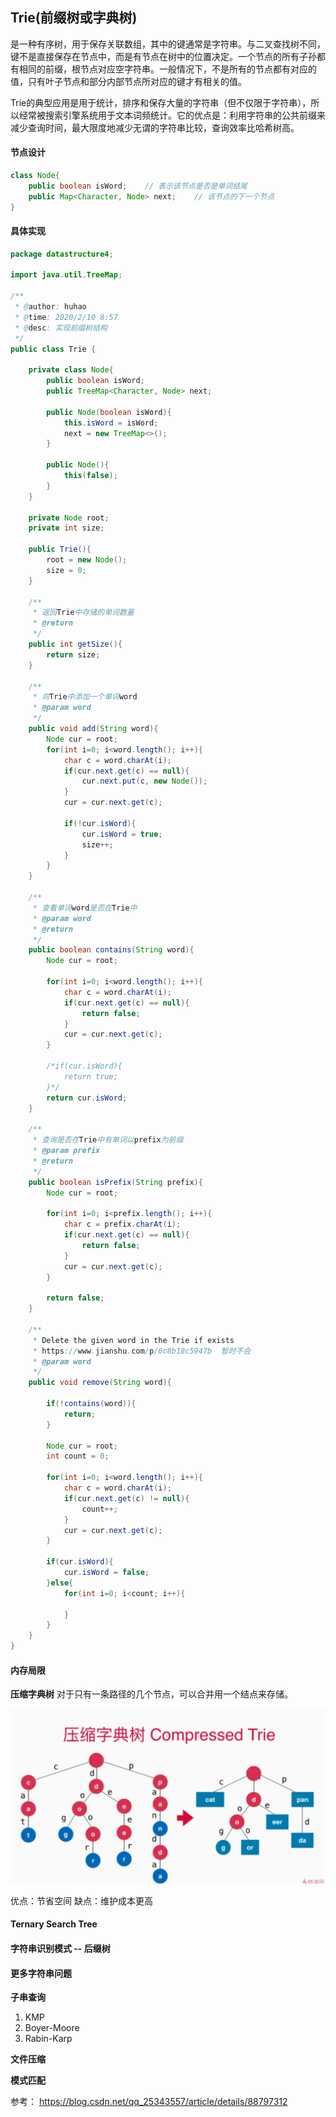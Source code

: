 ## Trie(前缀树或字典树)
是一种有序树，用于保存关联数组，其中的键通常是字符串。与二叉查找树不同，键不是直接保存在节点中，而是有节点在树中的位置决定。一个节点的所有子孙都有相同的前缀，根节点对应空字符串。一般情况下，不是所有的节点都有对应的值，只有叶子节点和部分内部节点所对应的键才有相关的值。

Trie的典型应用是用于统计，排序和保存大量的字符串（但不仅限于字符串），所以经常被搜索引擎系统用于文本词频统计。它的优点是：利用字符串的公共前缀来减少查询时间，最大限度地减少无谓的字符串比较，查询效率比哈希树高。

#### 节点设计

```java
class Node{
    public boolean isWord;    // 表示该节点是否是单词结尾
    public Map<Character, Node> next;    // 该节点的下一个节点 
}
```

#### 具体实现
```java
package datastructure4;

import java.util.TreeMap;

/**
 * @author: huhao
 * @time: 2020/2/10 8:57
 * @desc: 实现前缀树结构
 */
public class Trie {

    private class Node{
        public boolean isWord;
        public TreeMap<Character, Node> next;

        public Node(boolean isWord){
            this.isWord = isWord;
            next = new TreeMap<>();
        }

        public Node(){
            this(false);
        }
    }

    private Node root;
    private int size;

    public Trie(){
        root = new Node();
        size = 0;
    }

    /**
     * 返回Trie中存储的单词数量
     * @return
     */
    public int getSize(){
        return size;
    }

    /**
     * 向Trie中添加一个单词word
     * @param word
     */
    public void add(String word){
        Node cur = root;
        for(int i=0; i<word.length(); i++){
            char c = word.charAt(i);
            if(cur.next.get(c) == null){
                cur.next.put(c, new Node());
            }
            cur = cur.next.get(c);

            if(!cur.isWord){
                cur.isWord = true;
                size++;
            }
        }
    }

    /**
     * 查看单词word是否在Trie中
     * @param word
     * @return
     */
    public boolean contains(String word){
        Node cur = root;

        for(int i=0; i<word.length(); i++){
            char c = word.charAt(i);
            if(cur.next.get(c) == null){
                return false;
            }
            cur = cur.next.get(c);
        }

        /*if(cur.isWord){
            return true;
        }*/
        return cur.isWord;
    }

    /**
     * 查询是否在Trie中有单词以prefix为前缀
     * @param prefix
     * @return
     */
    public boolean isPrefix(String prefix){
        Node cur = root;

        for(int i=0; i<prefix.length(); i++){
            char c = prefix.charAt(i);
            if(cur.next.get(c) == null){
                return false;
            }
            cur = cur.next.get(c);
        }

        return false;
    }

    /**
     * Delete the given word in the Trie if exists
     * https://www.jianshu.com/p/6c8b18c5947b  暂时不会
     * @param word
     */
    public void remove(String word){

        if(!contains(word)){
            return;
        }

        Node cur = root;
        int count = 0;

        for(int i=0; i<word.length(); i++){
            char c = word.charAt(i);
            if(cur.next.get(c) != null){
                count++;
            }
            cur = cur.next.get(c);
        }

        if(cur.isWord){
            cur.isWord = false;
        }else{
            for(int i=0; i<count; i++){

            }
        }
    }
}

```

#### 内存局限
**压缩字典树**
对于只有一条路径的几个节点，可以合并用一个结点来存储。

![“compressed tree”](https://raw.githubusercontent.com/Joey-Hu/leetcode_dataStructure_algorithms/master/images/compressedTrie.png)

优点：节省空间
缺点：维护成本更高

#### Ternary Search Tree

#### 字符串识别模式 -- 后缀树

#### 更多字符串问题
**子串查询**
1. KMP
2. Boyer-Moore
3. Rabin-Karp

**文件压缩**

**模式匹配**

参考：
https://blog.csdn.net/qq_25343557/article/details/88797312